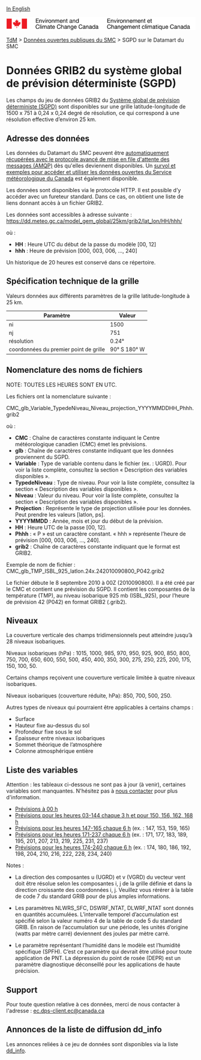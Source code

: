 [In English](readme_gdps-datamart_en.md)


![ECCC logo](../../img_eccc-logo.png)


[TdM](../../readme_fr.md) > [Données ouvertes publiques du SMC](../readme_fr.md) > SGPD sur le Datamart du SMC


# Données GRIB2 du système global de prévision déterministe (SGPD)

Les champs du jeu de données GRIB2 du [Système global de prévision déterministe (SGPD)](readme_gdps_fr.md) sont disponibles sur une grille latitude-longitude de 1500 x 751 à 0,24 x 0,24 degré de résolution, ce qui correspond à une résolution effective d’environ 25 km.

## Adresse des données 

Les données du Datamart du SMC peuvent être [automatiquement récupérées avec le protocole avancé de mise en file d'attente des messages (AMQP)](../../msc-datamart/amqp_fr.md) dès qu'elles deviennent disponibles. Un [survol et exemples pour accéder et utiliser les données ouvertes du Service météorologique du Canada](../../usage/readme_fr.md) est également disponible.

Les données sont disponibles via le protocole HTTP. Il est possible d’y accéder avec un fureteur standard. Dans ce cas, on obtient une liste de liens donnant accès à un fichier GRIB2.

Les données sont accessibles à adresse suivante :
https://dd.meteo.gc.ca/model_gem_global/25km/grib2/lat_lon/HH/hhh/

où :

* __HH__ : Heure UTC du début de la passe du modèle [00, 12]
* __hhh__ : Heure de prévision [000, 003, 006, ..., 240]

Un historique de 20 heures est conservé dans ce répertoire.

## Spécification technique de la grille

Valeurs données aux différents paramètres de la grille latitude-longitude à 25 km.

| Paramètre | Valeur |
| ------ | ------ |
| ni | 1500 |
| nj | 751 | 
| résolution | 0.24° |
| coordonnées du premier point de grille | 90° S  180° W | 


## Nomenclature des noms de fichiers 

NOTE: TOUTES LES HEURES SONT EN UTC.

Les fichiers ont la nomenclature suivante :

CMC_glb_Variable_TypedeNiveau_Niveau_projection_YYYYMMDDHH_Phhh.grib2

où :

* __CMC__ : Chaîne de caractères constante indiquant le Centre météorologique canadien (CMC) émet les prévisions.
* __glb__ : Chaîne de caractères constante indiquant que les données proviennent du SGPD.
* __Variable__ : Type de variable contenu dans le fichier (ex. : UGRD). Pour voir la liste complète, consultez la section « Description des variables disponibles ».
* __TypedeNiveau__ : Type de niveau. Pour voir la liste complète, consultez la section « Description des variables disponibles ».
* __Niveau__ : Valeur du niveau. Pour voir la liste complète, consultez la section « Description des variables disponibles ».
* __Projection__ : Représente le type de projection utilisée pour les données. Peut prendre les valeurs [latlon, ps].
* __YYYYMMDD__ : Année, mois et jour du début de la prévision.
* __HH__ : Heure UTC de la passe [00, 12].
* __Phhh__ : « P » est un caractère constant. « hhh » représente l’heure de prévision [000, 003, 006, ..., 240].
* __grib2__ : Chaîne de caractères constante indiquant que le format est GRIB2.

Exemple de nom de fichier :
CMC_glb_TMP_ISBL_925_latlon.24x.242010090800_P042.grib2

Le fichier débute le 8 septembre 2010 à 00Z (2010090800). Il a été créé par le CMC et contient une prévision du SGPD. Il contient les composantes de la température (TMP), au niveau isobarique 925 mb (ISBL_925), pour l’heure de prévision 42 (P042) en format GRIB2 (.grib2).


## Niveaux  

La couverture verticale des champs tridimensionnels peut atteindre jusqu’à 28 niveaux isobariques.

Niveaux isobariques (hPa) : 1015, 1000, 985, 970, 950, 925, 900, 850, 800, 750, 700, 650, 600, 550, 500, 450, 400, 350, 300, 275, 250, 225, 200, 175, 150, 100, 50.

Certains champs reçoivent une couverture verticale limitée à quatre niveaux isobariques.

Niveaux isobariques (couverture réduite, hPa): 850, 700, 500, 250.

Autres types de niveaux qui pourraient être applicables à certains champs :

* Surface
* Hauteur fixe au-dessus du sol
* Profondeur fixe sous le sol
* Épaisseur entre niveaux isobariques
* Sommet théorique de l’atmosphère
* Colonne atmosphérique entière

## Liste des variables

Attention : les tableaux ci-dessous ne sont pas à jour (à venir), certaines variables sont manquantes. N'hésitez pas à [nous contacter](mailto:ec.dps-client.ec@canada.ca) pour plus d'information.

* [Prévisions à 00 h](https://meteo.gc.ca/grib/GLB_HR/GLB_latlonp24xp24_P000_deterministic_f.html)
* [Prévisions pour les heures 03-144 chaque 3 h et pour 150, 156, 162, 168 h](https://meteo.gc.ca/grib/GLB_HR/GLB_latlonp24xp24_P003144_03_and_P150168_06_deterministic_f.html)
* [Prévisions pour les heures 147-165 chaque 6 h](https://meteo.gc.ca/grib/GLB_HR/GLB_latlonp24xp24_P147165_06_deterministic_f.html) (ex. : 147, 153, 159, 165)
* [Prévisions pour les heures 171-237 chaque 6 h](https://meteo.gc.ca/grib/GLB_HR/GLB_latlonp24xp24_P171237_06_deterministic_f.html) (ex. : 171, 177, 183, 189, 195, 201, 207, 213, 219, 225, 231, 237)
* [Prévisions pour les heures 174-240 chaque 6 h](https://meteo.gc.ca/grib/GLB_HR/GLB_latlonp24xp24_P174240_06_deterministic_f.html) (ex. : 174, 180, 186, 192, 198, 204, 210, 216, 222, 228, 234, 240)

Notes :

* La direction des composantes u (UGRD) et v (VGRD) du vecteur vent doit être résolue selon les composantes i, j de la grille définie et dans la direction croissante des coordonnées i, j. Veuillez vous rérérer à la table de code 7 du standard GRIB pour de plus amples informations.
    
* Les paramètres NLWRS_SFC, DSWRF_NTAT, DLWRF_NTAT sont donnés en quantités accumulées. L’intervalle temporel d’accumulation est spécifié selon la valeur numéro 4 de la table de code 5 du standard GRIB. En raison de l’accumulation sur une période, les unités d’origine (watts par mètre carré) deviennent des joules par mètre carré.
    
* Le paramètre représentant l’humidité dans le modèle est l’humidité spécifique (SPFH). C’est ce paramètre qui devrait être utilisé pour toute application de PNT. La dépression du point de rosée (DEPR) est un paramètre diagnostique déconseillé pour les applications de haute précision.

## Support

Pour toute question relative à ces données, merci de nous contacter à l'adresse : ec.dps-client.ec@canada.ca

## Annonces de la liste de diffusion dd_info 

Les annonces reliées à ce jeu de données sont disponibles via la liste [dd_info](https://lists.ec.gc.ca/cgi-bin/mailman/listinfo/dd_info).

















